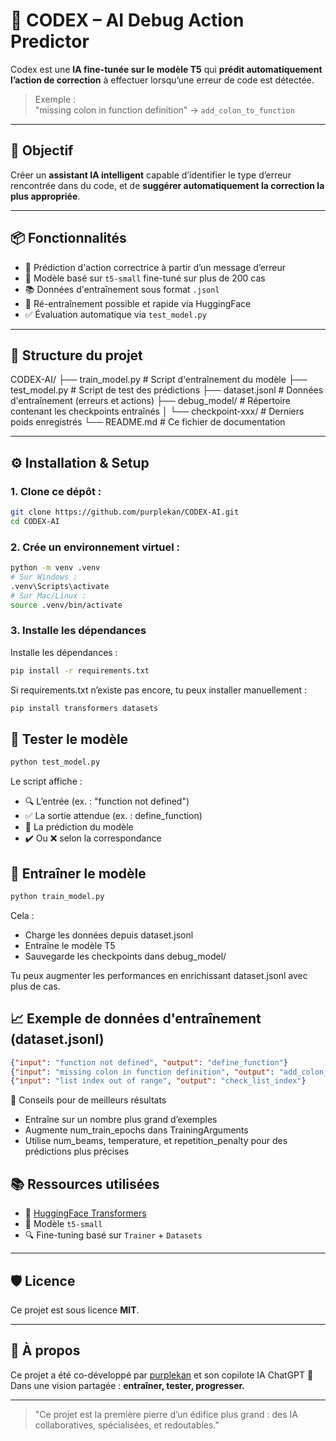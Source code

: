 # 🧠 CODEX – AI Debug Action Predictor

Codex est une **IA fine-tunée sur le modèle T5** qui **prédit automatiquement l’action de correction** à effectuer lorsqu’une erreur de code est détectée.  
> Exemple :  
> "missing colon in function definition" → `add_colon_to_function`

---

## 🚀 Objectif

Créer un **assistant IA intelligent** capable d’identifier le type d’erreur rencontrée dans du code, et de **suggérer automatiquement la correction la plus appropriée**.

---

## 📦 Fonctionnalités

- 🔮 Prédiction d'action correctrice à partir d’un message d’erreur
- 🧠 Modèle basé sur `t5-small` fine-tuné sur plus de 200 cas
- 📚 Données d'entraînement sous format `.jsonl`
- 🔁 Ré-entraînement possible et rapide via HuggingFace
- ✅ Évaluation automatique via `test_model.py`

---

## 📂 Structure du projet
CODEX-AI/ ├── train_model.py # Script d'entraînement du modèle ├── test_model.py # Script de test des prédictions ├── dataset.jsonl # Données d'entraînement (erreurs et actions) ├── debug_model/ # Répertoire contenant les checkpoints entraînés │ └── checkpoint-xxx/ # Derniers poids enregistrés └── README.md # Ce fichier de documentation

---

## ⚙️ Installation & Setup

### 1. Clone ce dépôt :
```bash
git clone https://github.com/purplekan/CODEX-AI.git
cd CODEX-AI
```
### 2. Crée un environnement virtuel :
```bash
python -m venv .venv
# Sur Windows :
.venv\Scripts\activate
# Sur Mac/Linux :
source .venv/bin/activate
```
### 3. Installe les dépendances

Installe les dépendances :

```bash
pip install -r requirements.txt
```
Si requirements.txt n’existe pas encore, tu peux installer manuellement :

```bash
pip install transformers datasets
```

## 🧪 Tester le modèle
```bash
python test_model.py
```
Le script affiche :
- 🔍 L’entrée (ex. : "function not defined")
- ✅ La sortie attendue (ex. : define_function)
- 🔮 La prédiction du modèle
- ✔️ Ou ❌ selon la correspondance

## 🧠 Entraîner le modèle
```bash
python train_model.py
```
Cela :
- Charge les données depuis dataset.jsonl
- Entraîne le modèle T5
- Sauvegarde les checkpoints dans debug_model/

Tu peux augmenter les performances en enrichissant dataset.jsonl avec plus de cas.

## 📈 Exemple de données d'entraînement (dataset.jsonl)
```json
{"input": "function not defined", "output": "define_function"}
{"input": "missing colon in function definition", "output": "add_colon_to_function"}
{"input": "list index out of range", "output": "check_list_index"}
```

🔧 Conseils pour de meilleurs résultats
- Entraîne sur un nombre plus grand d’exemples
- Augmente num_train_epochs dans TrainingArguments
- Utilise num_beams, temperature, et repetition_penalty pour des prédictions plus précises

## 📚 Ressources utilisées

- 🤗 [HuggingFace Transformers](https://github.com/huggingface/transformers)
- 🧠 Modèle `t5-small`
- 🔍 Fine-tuning basé sur `Trainer` + `Datasets`

------

## 🛡️ Licence

Ce projet est sous licence **MIT**.

------

## 🧠 À propos

Ce projet a été co-développé par [purplekan](https://github.com/purplekan) et son copilote IA ChatGPT 🤝
 Dans une vision partagée : **entraîner, tester, progresser.**

------

> "Ce projet est la première pierre d’un édifice plus grand : des IA collaboratives, spécialisées, et redoutables."











